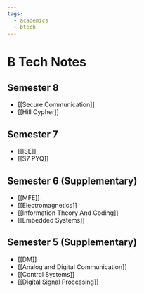 ```yaml
---
tags:
  - academics
  - btech
---
```

# B Tech Notes

## Semester 8
- [[Secure Communication]]
- [[Hill Cypher]]

## Semester 7
- [[ISE]]
- [[S7 PYQ]]

## Semester 6 (Supplementary)
- [[MFE]]
- [[Electromagnetics]]
- [[Information Theory And Coding]]
- [[Embedded Systems]]

## Semester 5 (Supplementary)
- [[DM]]
- [[Analog and Digital Communication]]
- [[Control Systems]]
- [[Digital Signal Processing]]